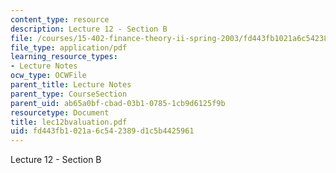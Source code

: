 ```yaml
---
content_type: resource
description: Lecture 12 - Section B
file: /courses/15-402-finance-theory-ii-spring-2003/fd443fb1021a6c542389d1c5b4425961_lec12bvaluation.pdf
file_type: application/pdf
learning_resource_types:
- Lecture Notes
ocw_type: OCWFile
parent_title: Lecture Notes
parent_type: CourseSection
parent_uid: ab65a0bf-cbad-03b1-0785-1cb9d6125f9b
resourcetype: Document
title: lec12bvaluation.pdf
uid: fd443fb1-021a-6c54-2389-d1c5b4425961
---
```

Lecture 12 - Section B

